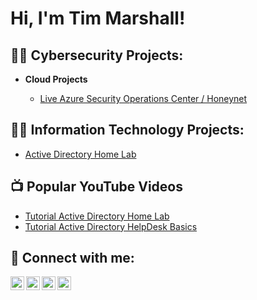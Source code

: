<h1>Hi, I'm Tim Marshall! </h1>

<h2>👨‍💻 Cybersecurity Projects:</h2>

- <b>Cloud Projects</b>

  - [Live Azure Security Operations Center / Honeynet](https://github.com/Timmarshall2/AzureCloud-SOC)

<h2>👨‍💻 Information Technology Projects:</h2>

  - [Active Directory Home Lab](https://github.com/Timmarshall2/ActiveDirectoryLab)


<h2>📺 Popular YouTube Videos</h2>

- [Tutorial Active Directory Home Lab](https://youtu.be/TGrdSoCua1E)
- [Tutorial Active Directory HelpDesk Basics](https://www.youtube.com/watch?v=CdvxmNfJx5o)

<h2> 🤳 Connect with me:</h2>

[<img align="left" alt="JoshMadakor | YouTube" width="22px" src="https://cdn.jsdelivr.net/npm/simple-icons@v3/icons/youtube.svg" />][youtube]
[<img align="left" alt="JoshMadakor | Twitter" width="22px" src="https://cdn.jsdelivr.net/npm/simple-icons@v3/icons/twitter.svg" />][twitter]
[<img align="left" alt="JoshMadakor | LinkedIn" width="22px" src="https://cdn.jsdelivr.net/npm/simple-icons@v3/icons/linkedin.svg" />][linkedin]
[<img align="left" alt="JoshMadakor | Instagram" width="22px" src="https://cdn.jsdelivr.net/npm/simple-icons@v3/icons/instagram.svg" />][instagram]

[twitter]: https://twitter.com/MarshallLaw0nly
[youtube]: https://www.youtube.com/@2stepnkid
[instagram]: https://www.instagram.com/theconsistentcreative/
[linkedin]: https://www.linkedin.com/in/timothy-marshall-a0027814b/

<!--
**joshmadakor1/joshmadakor1** is a ✨ _special_ ✨ repository because its `README.md` (this file) appears on your GitHub profile.

Here are some ideas to get you started:

- 🔭 I’m currently working on ...
- 🌱 I’m currently learning ...
- 👯 I’m looking to collaborate on ...
- 🤔 I’m looking for help with ...
- 💬 Ask me about ...
- 📫 How to reach me: ...
- 😄 Pronouns: ...
- ⚡ Fun fact: ...
-->
